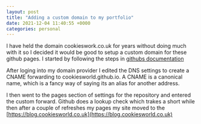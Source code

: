 ```yaml
---
layout: post
title: "Adding a custom domain to my portfolio"
date: 2021-12-04 11:40:55 +0000
categories: personal
---
```


I have held the domain cookieswork.co.uk for years without doing much with it so I decided it would be good to setup a custom domain for these github pages. I started by following the steps in [githubs documentation](https://docs.github.com/en/pages/configuring-a-custom-domain-for-your-github-pages-site/managing-a-custom-domain-for-your-github-pages-site#configuring-a-subdomain)

After loging into my domain provider I edited the DNS settings to create a CNAME forwarding to cookiesworld.github.io. A CNAME is a canonical name, which is a fancy way of saying its an alias for another address.

I then went to the pages section of settings for the repository and entered the custom forward. Github does a lookup check which trakes a short while then after a couple of refreshes my pages my site moved to the [https://blog.cookiesworld.co.uk](https://blog.cookiesworld.co.uk)

